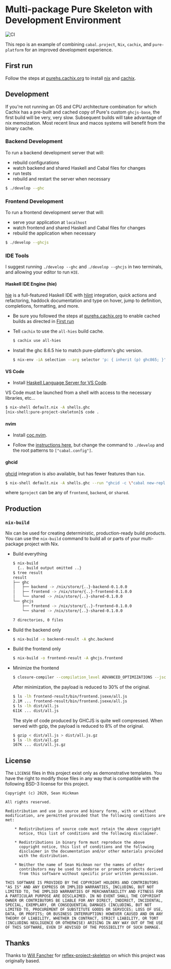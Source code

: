 # Multi-package Pure Skeleton with Development Environment

![CI](https://github.com/grumply/pure-project-skeleton/workflows/CI/badge.svg)

This repo is an example of combining `cabal.project`, `Nix`, `cachix`, and `pure-platform` for an improved development experience.

## First run

Follow the steps at [purehs.cachix.org](https://purehs.cachix.org) to install [nix](https://nixos.org/nix/) and [cachix](https://cachix.org).

## Development

If you're not running an OS and CPU architecture combination for which Cachix has a pre-built and cached copy of Pure's custom `ghcjs-base`, the first build will be very, very slow. Subsequent builds will take advantage of nix memoization. Most recent linux and macos systems will benefit from the binary cache.

### Backend Development

To run a backend development server that will:

- rebuild configurations
- watch backend and shared Haskell and Cabal files for changes
- run tests
- rebuild and restart the server when necessary

```bash
$ ./develop --ghc
```

### Frontend Development

To run a frontend development server that will:

- serve your application at `localhost`
- watch frontend and shared Haskell and Cabal files for changes
- rebuild the application when necessary

```bash
$ ./develop --ghcjs
```

### IDE Tools

I suggest running `./develop --ghc` and `./develop --ghcjs` in two terminals, and allowing your editor to run `HIE`.

#### Haskell IDE Engine (hie)

[hie](https://github.com/haskell/haskell-ide-engine) is a full-featured Haskell IDE with [hlint](https://github.com/ndmitchell/hlint) integration, quick actions and refactoring, haddock documentation and type on hover, jump to definition, completions, formatting, and more.

* Be sure you followed the steps at [purehs.cachix.org](https://purehs.cachix.org) to enable cached builds as directed in [First run](#first-run)

* Tell `cachix` to use the `all-hies` build cache.
  ```bash
  $ cachix use all-hies
  ```

* Install the ghc 8.6.5 hie to match pure-platform's ghc version.
  ```bash
  $ nix-env -iA selection --arg selector 'p: { inherit (p) ghc865; }' -f https://github.com/infinisil/all-hies/tarball/master
  ```

#### VS Code

* Install [Haskell Language Server for VS Code](https://marketplace.visualstudio.com/items?itemName=alanz.vscode-hie-server).

VS Code must be launched from a shell with access to the necessary libraries, etc...

```bash
$ nix-shell default.nix -A shells.ghc
[nix-shell:pure-project-skeleton]$ code .
```

#### nvim

* Install [coc.nvim](https://github.com/neoclide/coc.nvim).

* Follow the [instructions here](https://github.com/neoclide/coc.nvim/wiki/Language-servers#haskell), but change the command to `./develop` and the root patterns to `["cabal.config"]`.

#### ghcid

[ghcid](https://github.com/ndmitchell/ghcid) integration is also available, but has fewer features than `hie`.

```bash
$ nix-shell default.nix -A shells.ghc --run "ghcid -c \"cabal new-repl $project\""
```

where `$project` can be any of `frontend`, `backend`, or `shared`.

## Production

### `nix-build`

Nix can be used for creating deterministic, production-ready build products. You can use the `nix-build` command to build all or parts of your multi-package project with Nix.

- Build everything

  ```bash
  $ nix-build
    {.. build output omitted ..}
  $ tree result
  result
  ├── ghc
  │   ├── backend -> /nix/store/{..}-backend-0.1.0.0
  │   ├── frontend -> /nix/store/{..}-frontend-0.1.0.0
  │   └── shared -> /nix/store/{..}-shared-0.1.0.0
  └── ghcjs
      ├── frontend -> /nix/store/{..}-frontend-0.1.0.0
      └── shared -> /nix/store/{..}-shared-0.1.0.0

  7 directories, 0 files
  ```

- Build the backend only

  ```bash
  $ nix-build -o backend-result -A ghc.backend
  ```

- Build the frontend only

  ```bash
  $ nix-build -o frontend-result -A ghcjs.frontend
  ```
- Minimize the frontend

  ```bash
  $ closure-compiler --compilation_level ADVANCED_OPTIMIZATIONS --jscomp_off="*" --js frontend-result/bin/frontend.jsexe/all.js --js_output_file dist/all.js
  ```
  
  After minimization, the payload is reduced to 30% of the original.

  ```bash
  $ ls -lh frontend-result/bin/frontend.jsexe/all.js
  2.1M ... frontend-result/bin/frontend.jsexe/all.js
  $ ls -lh dist/all.js
  611K ... dist/all.js
  ```

  The style of code produced by GHCJS is quite well compressed. When served with gzip, the payload is reduced to 8% of the original.

  ```bash 
  $ gzip < dist/all.js > dist/all.js.gz
  $ ls -lh dist/all.gz
  167K ... dist/all.js.gz
  ```

## License

The `LICENSE` files in this project exist only as demonstrative templates. You have the right to modify those files in any way that is compatible with the following BSD-3 license for this project.

```LICENSE
Copyright (c) 2020, Sean Hickman

All rights reserved.

Redistribution and use in source and binary forms, with or without
modification, are permitted provided that the following conditions are met:

    * Redistributions of source code must retain the above copyright
      notice, this list of conditions and the following disclaimer.

    * Redistributions in binary form must reproduce the above
      copyright notice, this list of conditions and the following
      disclaimer in the documentation and/or other materials provided
      with the distribution.

    * Neither the name of Sean Hickman nor the names of other
      contributors may be used to endorse or promote products derived
      from this software without specific prior written permission.

THIS SOFTWARE IS PROVIDED BY THE COPYRIGHT HOLDERS AND CONTRIBUTORS
"AS IS" AND ANY EXPRESS OR IMPLIED WARRANTIES, INCLUDING, BUT NOT
LIMITED TO, THE IMPLIED WARRANTIES OF MERCHANTABILITY AND FITNESS FOR
A PARTICULAR PURPOSE ARE DISCLAIMED. IN NO EVENT SHALL THE COPYRIGHT
OWNER OR CONTRIBUTORS BE LIABLE FOR ANY DIRECT, INDIRECT, INCIDENTAL,
SPECIAL, EXEMPLARY, OR CONSEQUENTIAL DAMAGES (INCLUDING, BUT NOT
LIMITED TO, PROCUREMENT OF SUBSTITUTE GOODS OR SERVICES; LOSS OF USE,
DATA, OR PROFITS; OR BUSINESS INTERRUPTION) HOWEVER CAUSED AND ON ANY
THEORY OF LIABILITY, WHETHER IN CONTRACT, STRICT LIABILITY, OR TORT
(INCLUDING NEGLIGENCE OR OTHERWISE) ARISING IN ANY WAY OUT OF THE USE
OF THIS SOFTWARE, EVEN IF ADVISED OF THE POSSIBILITY OF SUCH DAMAGE.
```

## Thanks

Thanks to [Will Fancher](https://github.com/elvishjerricco) for [reflex-project-skeleton](https://github.com/elvishjerricco/reflex-project-skeleton) on which this project was originally based.

